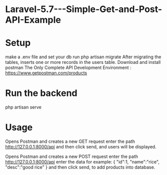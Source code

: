 # Laravel-5.7---Simple-Get-and-Post-API-Example
# Setup
make a .env file and set your db run php artisan migrate
After migrating the tables, inserts one or more records in the users table.
Download and install postman The Only Complete API Development Environment : https://www.getpostman.com/products

# Run the backend
php artisan serve


# Usage
Opens Postman and creates a new GET request
enter the path http://127.0.0.1:8000/api
and then click send, and users will be displayed.

Opens Postman and creates a new POST request
enter the path http://127.0.0.1:8000/api
enter the data for example: 
{
	"id":1,
	"name":"rice",
	"desc":"good rice"
}
and then click send, to add products into database.
